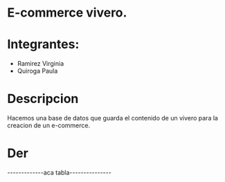 # E-commerce vivero.

# Integrantes:
- Ramirez Virginia
- Quiroga Paula

# Descripcion
Hacemos una base de datos que guarda el contenido de un vivero para la creacion de un e-commerce.

# Der
-------------aca tabla---------------
